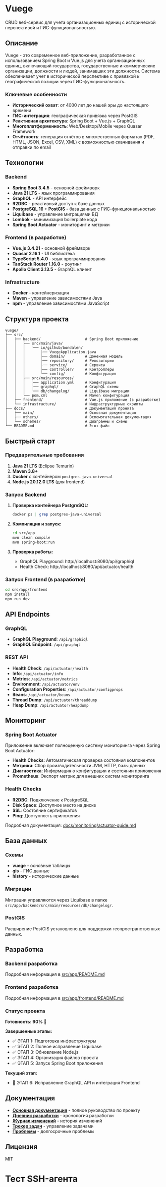 # Vuege

CRUD веб-сервис для учета организационных единиц с исторической перспективой и ГИС-функциональностью.

## Описание

Vuege - это современное веб-приложение, разработанное с использованием Spring Boot и Vue.js для учета организационных единиц, включающий государства, государственные и коммерческие организации, должности и людей, занимавших эти должности. Система обеспечивает учет в исторической перспективе с привязкой к географической позиции через ГИС-функциональность.

### Ключевые особенности
- **Исторический охват**: от 4000 лет до нашей эры до настоящего времени
- **ГИС-интеграция**: географическая привязка через PostGIS
- **Реактивная архитектура**: Spring Boot + Vue.js + GraphQL
- **Многоплатформенность**: Web/Desktop/Mobile через Quasar Framework
- **Отчётность**: генерация отчётов в множественных форматах (PDF, HTML, JSON, Excel, CSV, XML) с возможностью скачивания и отправки по email

## Технологии

### Backend
- **Spring Boot 3.4.5** - основной фреймворк
- **Java 21 LTS** - язык программирования
- **GraphQL** - API интерфейс
- **R2DBC** - реактивный доступ к базе данных
- **PostgreSQL 16 + PostGIS** - база данных с ГИС-функциональностью
- **Liquibase** - управление миграциями БД
- **Lombok** - минимизация boilerplate кода
- **Spring Boot Actuator** - мониторинг и метрики

### Frontend (в разработке)
- **Vue.js 3.4.21** - основной фреймворк
- **Quasar 2.16.1** - UI библиотека
- **TypeScript 5.4.0** - язык программирования
- **TanStack Router 1.16.0** - роутинг
- **Apollo Client 3.13.5** - GraphQL клиент

### Infrastructure
- **Docker** - контейнеризация
- **Maven** - управление зависимостями Java
- **npm** - управление зависимостями JavaScript

## Структура проекта

```
vuege/
├── src/
│   ├── backend/                    # Spring Boot приложение
│   │   ├── src/main/java/
│   │   │   └── io/github/bondalen/
│   │   │       ├── VuegeApplication.java
│   │   │       ├── domain/         # Доменная модель
│   │   │       ├── repository/     # Репозитории
│   │   │       ├── service/        # Сервисы
│   │   │       ├── controller/     # Контроллеры
│   │   │       └── config/         # Конфигурация
│   │   ├── src/main/resources/
│   │   │   ├── application.yml     # Конфигурация
│   │   │   ├── graphql/            # GraphQL схемы
│   │   │   └── db/changelog/       # Liquibase миграции
│   │   └── pom.xml                 # Maven конфигурация
│   ├── frontend/                   # Vue.js приложение (в разработке)
│   └── infrastructure/             # Инфраструктурные скрипты
├── docs/                           # Документация проекта
│   ├── main/                       # Основная документация
│   ├── others/                     # Вспомогательная документация
│   └── schemes/                    # Диаграммы и схемы
└── README.md                       # Этот файл
```

## Быстрый старт

### Предварительные требования

1. **Java 21 LTS** (Eclipse Temurin)
2. **Maven 3.8+**
3. **Docker** с контейнером `postgres-java-universal`
4. **Node.js 20.12.0 LTS** (для frontend)

### Запуск Backend

1. **Проверка контейнера PostgreSQL:**
   ```bash
   docker ps | grep postgres-java-universal
   ```

2. **Компиляция и запуск:**
   ```bash
   cd src/app
   mvn clean compile
   mvn spring-boot:run
   ```

3. **Проверка работы:**
   - GraphQL Playground: http://localhost:8080/api/graphiql
   - Health Check: http://localhost:8080/api/actuator/health

### Запуск Frontend (в разработке)

```bash
cd src/app/frontend
npm install
npm run dev
```

## API Endpoints

### GraphQL
- **GraphQL Playground**: `/api/graphiql`
- **GraphQL Endpoint**: `/api/graphql`

### REST API
- **Health Check**: `/api/actuator/health`
- **Info**: `/api/actuator/info`
- **Metrics**: `/api/actuator/metrics`
- **Environment**: `/api/actuator/env`
- **Configuration Properties**: `/api/actuator/configprops`
- **Beans**: `/api/actuator/beans`
- **Thread Dump**: `/api/actuator/threaddump`
- **Heap Dump**: `/api/actuator/heapdump`

## Мониторинг

### Spring Boot Actuator
Приложение включает полноценную систему мониторинга через Spring Boot Actuator:

- **Health Checks**: Автоматическая проверка состояния компонентов
- **Метрики**: Сбор производительности JVM, HTTP, базы данных
- **Диагностика**: Информация о конфигурации и состоянии приложения
- **Prometheus**: Экспорт метрик для внешних систем мониторинга

### Health Checks
- **R2DBC**: Подключение к PostgreSQL
- **Disk Space**: Доступное место на диске
- **SSL**: Состояние сертификатов
- **Ping**: Доступность приложения

Подробная документация: [docs/monitoring/actuator-guide.md](docs/monitoring/actuator-guide.md)

## База данных

### Схемы
- **vuege** - основные таблицы
- **gis** - ГИС данные
- **history** - исторические данные

### Миграции
Миграции управляются через Liquibase в папке `src/app/backend/src/main/resources/db/changelog/`.

### PostGIS
Расширение PostGIS установлено для поддержки геопространственных данных.

## Разработка

### Backend разработка

Подробная информация в [src/app/README.md](src/app/README.md)

### Frontend разработка

Подробная информация в [src/app/frontend/README.md](src/app/frontend/README.md)

### Статус проекта

**Готовность: 90%** 🚀

**Завершенные этапы:**
- ✅ ЭТАП 1: Подготовка инфраструктуры
- ✅ ЭТАП 2: Полное исправление Liquibase
- ✅ ЭТАП 3: Обновление Node.js
- ✅ ЭТАП 4: Организация файлов проекта
- ✅ ЭТАП 5: Запуск Spring Boot приложения

**Текущий этап:**
- 🔄 ЭТАП 6: Исправление GraphQL API и интеграция Frontend

## Документация

- **[Основная документация](docs/main/)** - полное руководство по проекту
- **[Дневник разработки](docs/main/diary.md)** - хронология разработки
- **[Журнал изменений](docs/main/changelog.md)** - история изменений
- **[Трекер задач](docs/main/tasktracker.md)** - управление задачами
- **[Проблемы](docs/main/problems.md)** - долгосрочные проблемы

## Лицензия

MIT
# Тест SSH-агента
